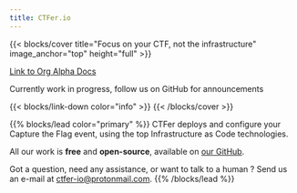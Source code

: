 ```yaml
---
title: CTFer.io
---
```


{{< blocks/cover title="Focus on your CTF, not the infrastructure" image_anchor="top" height="full" >}}


<a class="btn btn-lg btn-secondary me-3 mb-4" href="https://github.com/ctfer-io/">
  Link to Org  <i class="fab fa-github ms-2 "></i>
</a>
<a class="btn btn-lg btn-primary me-3 mb-4" href="https://alpha.ctfer.io/docs">
  Alpha Docs <i class="fa-solid fa-hammer"></i>
</a>
<p class="lead mt-5">Currently work in progress, follow us on GitHub for announcements </p>
{{< blocks/link-down color="info" >}}
{{< /blocks/cover >}}


{{% blocks/lead color="primary" %}}
CTFer deploys and configure your Capture the Flag event, using the top Infrastructure as Code technologies.

All our work is **free** and **open-source**, available on [our GitHub](https://github.com/ctfer-io).

Got a question, need any assistance, or want to talk to a human ? Send us an e-mail at [ctfer-io@protonmail.com](mailto:ctfer-io@protonmail.com).
{{% /blocks/lead %}}

